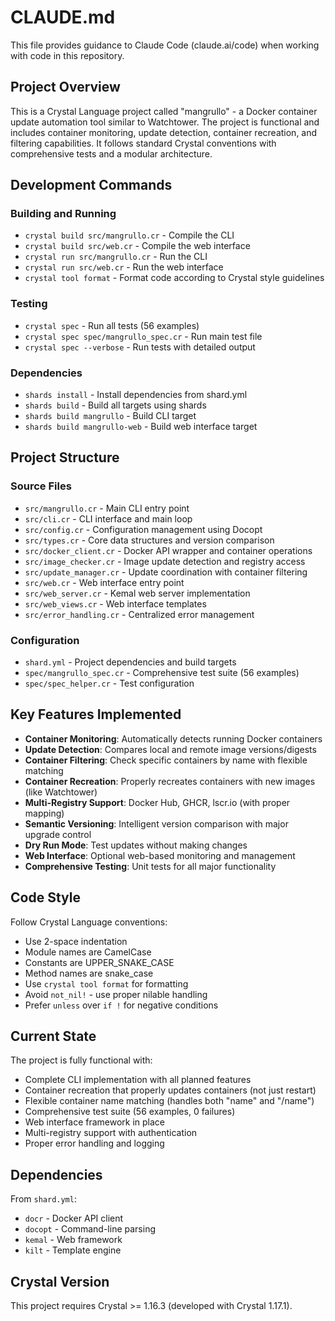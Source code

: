 # CLAUDE.md

This file provides guidance to Claude Code (claude.ai/code) when working with code in this repository.

## Project Overview

This is a Crystal Language project called "mangrullo" - a Docker container update automation tool similar to Watchtower. The project is functional and includes container monitoring, update detection, container recreation, and filtering capabilities. It follows standard Crystal conventions with comprehensive tests and a modular architecture.

## Development Commands

### Building and Running
- `crystal build src/mangrullo.cr` - Compile the CLI
- `crystal build src/web.cr` - Compile the web interface
- `crystal run src/mangrullo.cr` - Run the CLI
- `crystal run src/web.cr` - Run the web interface
- `crystal tool format` - Format code according to Crystal style guidelines

### Testing
- `crystal spec` - Run all tests (56 examples)
- `crystal spec spec/mangrullo_spec.cr` - Run main test file
- `crystal spec --verbose` - Run tests with detailed output

### Dependencies
- `shards install` - Install dependencies from shard.yml
- `shards build` - Build all targets using shards
- `shards build mangrullo` - Build CLI target
- `shards build mangrullo-web` - Build web interface target

## Project Structure

### Source Files
- `src/mangrullo.cr` - Main CLI entry point
- `src/cli.cr` - CLI interface and main loop
- `src/config.cr` - Configuration management using Docopt
- `src/types.cr` - Core data structures and version comparison
- `src/docker_client.cr` - Docker API wrapper and container operations
- `src/image_checker.cr` - Image update detection and registry access
- `src/update_manager.cr` - Update coordination with container filtering
- `src/web.cr` - Web interface entry point
- `src/web_server.cr` - Kemal web server implementation
- `src/web_views.cr` - Web interface templates
- `src/error_handling.cr` - Centralized error management

### Configuration
- `shard.yml` - Project dependencies and build targets
- `spec/mangrullo_spec.cr` - Comprehensive test suite (56 examples)
- `spec/spec_helper.cr` - Test configuration

## Key Features Implemented

- **Container Monitoring**: Automatically detects running Docker containers
- **Update Detection**: Compares local and remote image versions/digests
- **Container Filtering**: Check specific containers by name with flexible matching
- **Container Recreation**: Properly recreates containers with new images (like Watchtower)
- **Multi-Registry Support**: Docker Hub, GHCR, lscr.io (with proper mapping)
- **Semantic Versioning**: Intelligent version comparison with major upgrade control
- **Dry Run Mode**: Test updates without making changes
- **Web Interface**: Optional web-based monitoring and management
- **Comprehensive Testing**: Unit tests for all major functionality

## Code Style

Follow Crystal Language conventions:
- Use 2-space indentation
- Module names are CamelCase
- Constants are UPPER_SNAKE_CASE
- Method names are snake_case
- Use `crystal tool format` for formatting
- Avoid `not_nil!` - use proper nilable handling
- Prefer `unless` over `if !` for negative conditions

## Current State

The project is fully functional with:
- Complete CLI implementation with all planned features
- Container recreation that properly updates containers (not just restart)
- Flexible container name matching (handles both "name" and "/name")
- Comprehensive test suite (56 examples, 0 failures)
- Web interface framework in place
- Multi-registry support with authentication
- Proper error handling and logging

## Dependencies

From `shard.yml`:
- `docr` - Docker API client
- `docopt` - Command-line parsing
- `kemal` - Web framework
- `kilt` - Template engine

## Crystal Version

This project requires Crystal >= 1.16.3 (developed with Crystal 1.17.1).